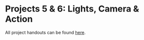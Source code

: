 # Projects 5 & 6: Lights, Camera & Action

All project handouts can be found [here](https://browncsci1230.github.io/projects).
